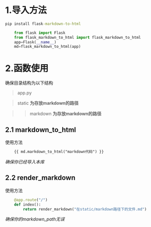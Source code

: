 # 1.导入方法

```cmd
pip install flask-markdown-to-html
```

```python
    from flask import Flask
    from flask_markdown_to_html import flask_markdown_to_html
    app=Flask(__name__)
    md=flask_markdown_to_html(app)
```

# 2.函数使用

确保目录结构为以下结构

> app.py

> static **为存放markdown的路径**

>> markdown **为存放markdown的路径**

## 2.1 markdown_to_html

使用方法 

```html
    {{ md.markdown_to_html("markdown代码") }}
```
_确保你已经导入本库_

## 2.2 render_markdown

使用方法

```python
    @app.route("/")
    def index():
        return render_markdown("在static/markdown路径下的文件.md")
```
_确保你的markdown_path无误_
